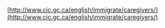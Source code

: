  [http://www.cic.gc.ca/english/immigrate/caregivers/](http://www.cic.gc.ca/english/immigrate/caregivers/)
